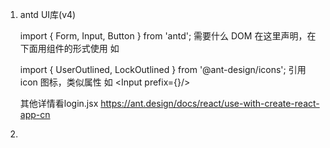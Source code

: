 1. antd UI库(v4)
    
    import { Form, Input, Button } from 'antd'; 需要什么 DOM 在这里声明，在下面用组件的形式使用 如 <Form></Form> 

    import { UserOutlined, LockOutlined } from '@ant-design/icons'; 引用icon 图标，类似属性   如 <Input prefix={<UserOutlined className="site-form-item-icon" />}/>

    其他详情看login.jsx  https://ant.design/docs/react/use-with-create-react-app-cn
2. 